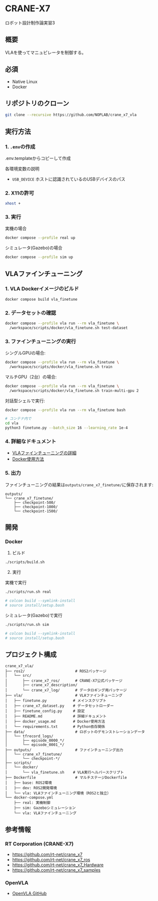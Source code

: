 # CRANE-X7

ロボット設計制作論実習3

## 概要

VLAを使ってマニュピレータを制御する。

## 必須

- Native Linux
- Docker

## リポジトリのクローン

```bash
git clone --recursive https://github.com/NOPLAB/crane_x7_vla
```

## 実行方法

### 1. `.env`の作成

.env.templateからコピーして作成

各環境変数の説明
- `USB_DEVICE` ホストに認識されているのUSBデバイスのパス

### 2. X11の許可

```bash
xhost +
```

### 3. 実行

実機の場合
```bash
docker compose --profile real up
```

シミュレータ(Gazebo)の場合
```bash
docker compose --profile sim up
```

## VLAファインチューニング

### 1. VLA Dockerイメージのビルド

```bash
docker compose build vla_finetune
```

### 2. データセットの確認

```bash
docker compose --profile vla run --rm vla_finetune \
  /workspace/scripts/docker/vla_finetune.sh test-dataset
```

### 3. ファインチューニングの実行

シングルGPUの場合:
```bash
docker compose --profile vla run --rm vla_finetune \
  /workspace/scripts/docker/vla_finetune.sh train
```

マルチGPU（2台）の場合:
```bash
docker compose --profile vla run --rm vla_finetune \
  /workspace/scripts/docker/vla_finetune.sh train-multi-gpu 2
```

対話型シェルで実行:
```bash
docker compose --profile vla run --rm vla_finetune bash

# コンテナ内で
cd vla
python3 finetune.py --batch_size 16 --learning_rate 1e-4
```

### 4. 詳細なドキュメント

- [VLAファインチューニングの詳細](vla/README.md)
- [Docker使用方法](vla/docker_usage.md)

### 5. 出力

ファインチューニングの結果は`outputs/crane_x7_finetune/`に保存されます:
```
outputs/
└── crane_x7_finetune/
    ├── checkpoint-500/
    ├── checkpoint-1000/
    └── checkpoint-1500/
```

## 開発

### Docker

1. ビルド

```bash
./scripts/build.sh
```

2. 実行

実機で実行
```bash
./scripts/run.sh real

# colcon build --symlink-install
# source install/setup.bash
```

シミュレータ(Gazebo)で実行
```bash
./scripts/run.sh sim

# colcon build --symlink-install
# source install/setup.bash
```

## プロジェクト構成

```
crane_x7_vla/
├── ros2/                       # ROS2パッケージ
│   └── src/
│       ├── crane_x7_ros/       # CRANE-X7公式パッケージ
│       ├── crane_x7_description/
│       └── crane_x7_log/       # データロギング用パッケージ
├── vla/                        # VLAファインチューニング
│   ├── finetune.py            # メインスクリプト
│   ├── crane_x7_dataset.py    # データセットローダー
│   ├── finetune_config.py     # 設定
│   ├── README.md              # 詳細ドキュメント
│   ├── docker_usage.md        # Docker使用方法
│   └── requirements.txt       # Python依存関係
├── data/                       # ロボットのデモンストレーションデータ
│   └── tfrecord_logs/
│       ├── episode_0000_*/
│       └── episode_0001_*/
├── outputs/                    # ファインチューニング出力
│   └── crane_x7_finetune/
│       └── checkpoint-*/
├── scripts/
│   └── docker/
│       └── vla_finetune.sh    # VLA実行ヘルパースクリプト
├── Dockerfile                  # マルチステージDockerfile
│   ├── base: ROS2環境
│   ├── dev: ROS2開発環境
│   └── vla: VLAファインチューニング環境（ROS2と独立）
└── docker-compose.yml
    ├── real: 実機制御
    ├── sim: Gazeboシミュレーション
    └── vla: VLAファインチューニング
```

## 参考情報

### RT Corporation (CRANE-X7)
- https://github.com/rt-net/crane_x7
- https://github.com/rt-net/crane_x7_ros
- https://github.com/rt-net/crane_x7_Hardware
- https://github.com/rt-net/crane_x7_samples

### OpenVLA
- [OpenVLA GitHub](https://github.com/openvla/openvla)

